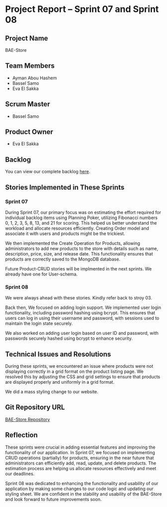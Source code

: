 # Project Report – Sprint 07 and Sprint 08

## Project Name
BAE-Store

## Team Members
- Ayman Abou Hashem
- Bassel Samo
- Eva El Sakka

## Scrum Master
- Bassel Samo

## Product Owner
- Eva El Sakka

## Backlog
You can view our complete backlog [here](bae-store/backlog.md).

## Stories Implemented in These Sprints

### Sprint 07

During Sprint 07, our primary focus was on estimating the effort required for individual backlog items using Planning Poker, utilizing Fibonacci numbers 0, 1, 2, 3, 5, 8, 13, and 21 for scoring. This helped us better understand the workload and allocate resources efficiently. Creating Order model and associate it with users and products might be the trickiest.

We then implemented the Create Operation for Products, allowing administrators to add new products to the store with details such as name, description, price, size, and release date. This functionality ensures that products are correctly saved to the MongoDB database.

Future Product-CRUD stories will be implmented in the next sprints. We already have one for User-schema.

### Sprint 08

We were always ahead with these stories. Kindly refer back to stroy 03.

Back then, We focused on adding login support. We implemented user login functionality, including password hashing using bcrypt. This ensures that users can log in using their username and password, with sessions used to maintain the login state securely.

We also worked on adding user login based on user ID and password, with passwords securely hashed using bcrypt to enhance security.

## Technical Issues and Resolutions

During these sprints, we encountered an issue where products were not displaying correctly in a grid format on the product listing page. We resolved this by adjusting the CSS and grid settings to ensure that products are displayed properly and uniformly in a grid format.

We did a mass styling change to our website.

## Git Repository URL
[BAE-Store Repository](https://github.com/basselsamo/bae-store)

## Reflection

These sprints were crucial in adding essential features and improving the functionality of our application. In Sprint 07, we focused on implementing CRUD operations (partially) for products, ensuring in the near future that administrators can efficiently add, read, update, and delete products. The estimation process are helping us allocate resources effectively and meet our deadlines.

Sprint 08 was dedicated to enhancing the functionality and usability of our application by making some changes to our code logic and updating our styling sheet. We are confident in the stability and usability of the BAE-Store and look forward to future improvements soon.
